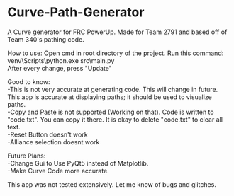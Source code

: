 # Curve-Path-Generator
     
     
A Curve generator for FRC PowerUp. Made for Team 2791 and based off of Team 340's pathing code.
    
       
How to use:
Open cmd in root directory of the project. Run this command: venv\Scripts\python.exe src\main.py  
After every change, press "Update"    
     
Good to know:   
-This is not very accurate at generating code. This will change in future. This app is accurate at displaying paths; it should be used to visualize paths.  
-Copy and Paste is not supported (Working on that). Code is written to "code.txt". You can copy it there. It is okay to delete "code.txt" to clear all text.   
-Reset Button doesn't work   
-Alliance selection doesnt work   
     
     
Future Plans:   
-Change Gui to Use PyQt5 instead of Matplotlib.   
-Make Curve Code more accurate.
   
    
This app was not tested extensively. Let me know of bugs and glitches.
